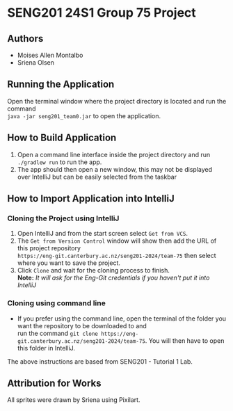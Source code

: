 # SENG201 24S1 Group 75 Project

## Authors
- Moises Allen Montalbo
- Sriena Olsen

## Running the Application
Open the terminal window where the project directory is located and run the command <br> `java -jar seng201_team0.jar` to open the application.
## How to Build Application
1. Open a command line interface inside the project directory and run `./gradlew run` to run the app.
2. The app should then open a new window, this may not be displayed over IntelliJ but can be easily selected from the taskbar

## How to Import Application into IntelliJ
### Cloning the Project using IntelliJ
1. Open IntelliJ and from the start screen select `Get from VCS`.
2. The `Get from Version Control` window will show then add the URL of this project repository <br>
`https://eng-git.canterbury.ac.nz/seng201-2024/team-75` then select where you want to save the project.
3. Click `Clone` and wait for the cloning process to finish. 
<br> **Note:** *It will ask for the Eng-Git credentials if you haven't put it into IntelliJ*
### Cloning using command line
- If you prefer using the command line, open the terminal of the folder you want the repository to be downloaded to and <br>
run the command `git clone https://eng-git.canterbury.ac.nz/seng201-2024/team-75`. You will then have to open <br>
this folder in IntelliJ.

The above instructions are based from SENG201 - Tutorial 1 Lab.

## Attribution for Works
All sprites were drawn by Sriena using Pixilart.



